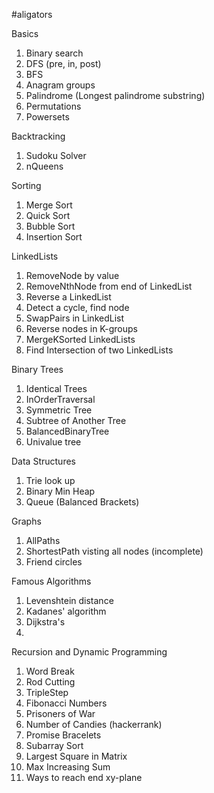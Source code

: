 #aligators

Basics
1. Binary search
2. DFS (pre, in, post)
3. BFS
4. Anagram groups
5. Palindrome (Longest palindrome substring)
6. Permutations
7. Powersets

Backtracking
1. Sudoku Solver
2. nQueens

Sorting
1. Merge Sort
2. Quick Sort
3. Bubble Sort
4. Insertion Sort

LinkedLists
1. RemoveNode by value
2. RemoveNthNode from end of LinkedList
3. Reverse a LinkedList
4. Detect a cycle, find node
5. SwapPairs in LinkedList
6. Reverse nodes in K-groups
7. MergeKSorted LinkedLists
8. Find Intersection of two LinkedLists

Binary Trees
1. Identical Trees
2. InOrderTraversal
3. Symmetric Tree
4. Subtree of Another Tree
5. BalancedBinaryTree
6. Univalue tree


Data Structures
1. Trie look up
2. Binary Min Heap
3. Queue (Balanced Brackets)

Graphs
1. AllPaths
2. ShortestPath visting all nodes (incomplete)
3. Friend circles

Famous Algorithms
1. Levenshtein distance
2. Kadanes' algorithm
3. Dijkstra's
4.

Recursion and Dynamic Programming
1. Word Break
2. Rod Cutting
3. TripleStep
4. Fibonacci Numbers
5. Prisoners of War
6. Number of Candies (hackerrank)
7. Promise Bracelets
8. Subarray Sort
9. Largest Square in Matrix
10. Max Increasing Sum
11. Ways to reach end xy-plane

